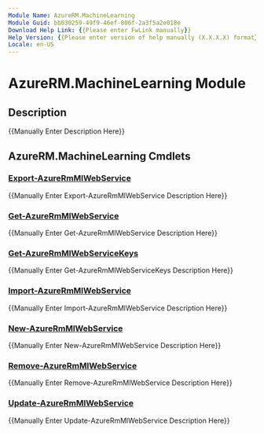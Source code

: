 ```yaml
---
Module Name: AzureRM.MachineLearning
Module Guid: bb030259-49f9-46ef-806f-2a3f5a2e018e
Download Help Link: {{Please enter FwLink manually}}
Help Version: {{Please enter version of help manually (X.X.X.X) format}}
Locale: en-US
---
```


# AzureRM.MachineLearning Module
## Description
{{Manually Enter Description Here}}

## AzureRM.MachineLearning Cmdlets
### [Export-AzureRmMlWebService](Export-AzureRmMlWebService.md)
{{Manually Enter Export-AzureRmMlWebService Description Here}}

### [Get-AzureRmMlWebService](Get-AzureRmMlWebService.md)
{{Manually Enter Get-AzureRmMlWebService Description Here}}

### [Get-AzureRmMlWebServiceKeys](Get-AzureRmMlWebServiceKeys.md)
{{Manually Enter Get-AzureRmMlWebServiceKeys Description Here}}

### [Import-AzureRmMlWebService](Import-AzureRmMlWebService.md)
{{Manually Enter Import-AzureRmMlWebService Description Here}}

### [New-AzureRmMlWebService](New-AzureRmMlWebService.md)
{{Manually Enter New-AzureRmMlWebService Description Here}}

### [Remove-AzureRmMlWebService](Remove-AzureRmMlWebService.md)
{{Manually Enter Remove-AzureRmMlWebService Description Here}}

### [Update-AzureRmMlWebService](Update-AzureRmMlWebService.md)
{{Manually Enter Update-AzureRmMlWebService Description Here}}

